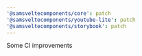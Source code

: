 ```yaml
---
'@samsveltecomponents/core': patch
'@samsveltecomponents/youtube-lite': patch
'@samsveltecomponents/storybook': patch
---
```


Some CI improvements
